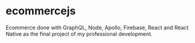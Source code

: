 # ecommercejs
Ecommerce done with GraphQL, Node, Apollo, Firebase, React and React Native as the final project of my professional development. 
